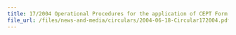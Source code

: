 ```yaml
---
title: 17/2004 Operational Procedures for the application of CEPT Form D under the Agreement between the Philippines and Singapore on the compensatory adjustment measures for Petrochemcial Products
file_url: /files/news-and-media/circulars/2004-06-18-Circular172004.pdf
---
```


